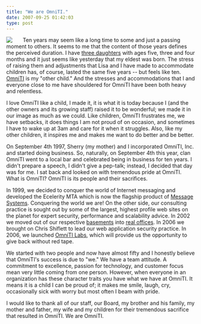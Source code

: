 ```yaml
---
title: "We are OmniTI."
date: 2007-09-25 01:42:03
type: post
---
```


<p><img style="float: left; padding-right: 2em;" src="http://omniti.com/images/omniti_logo.png">Ten years may seem like a long time to some and just a passing moment to others.  It seems to me that the content of those years defines the perceived duration.  I have <a href="http://www.lethargy.org/theo/photos/Shoots/2007/08/04/IMG_7204.jpg">three daughters</a> with ages five, three and four months and it just seems like yesterday that my eldest was born.  The stress of raising them and adjustments that Lisa and I have made to accommodate children has, of course, lasted the same five years -- but feels like ten.  <a href="http://omniti.com/">OmniTI</a> is my "other child."  And the stresses and accommodations that I and everyone close to me have shouldered for OmniTI have been both heavy and relentless.</p>  <p>I love OmniTI like a child, I made it, it is what it is today because I (and the other owners and its growing staff) raised it to be wonderful; we made it in our image as much as we could.  Like children, OmniTI frustrates me, we have setbacks, it does things I am not proud of on occasion, and sometimes I have to wake up at 3am and care for it when it struggles.  Also, like my other children, it inspires me and makes me want to do better and be better.</p>  <p>On September 4th 1997, Sherry (my mother) and I incorporated OmniTI, Inc. and started doing business.  So, naturally, on September 4th this year, clan OmniTI went to a local bar and celebrated being in business for ten years.  I didn't prepare a speech, I didn't give a pep-talk;  instead, I decided that day was for me.  I sat back and looked on with tremendous pride at OmniTI.  What is OmniTI?  OmniTI is its people and their sacrifices.</p>  <p>In 1999, we decided to conquer the world of Internet messaging and developed the Ecelerity MTA which is now the flagship product of <a href="http://www.messagesystems.com/">Message Systems</a>.  Conquering the world we are!  On the other side, our consulting practice is sought out by some of the largest, highest profile web sites on the planet for expert security, performance and scalability advice.  In 2002 we moved out of our respective <a href="http://www.lethargy.org/gallery/jesus/shoot/OmniTI/Grassroots%20Start">basements</a> into <a href="http://www.lethargy.org/gallery/jesus/shoot/OmniTI/Build%20Out%202002">real offices</a>.  In 2006 we brought on Chris Shiflett to lead our web application security practice.  In 2006, we launched <a href="https://labs.omniti.com/">OmniTI Labs</a>, which will provide us the opportunity to give back without red tape.</p>  <p>We started with two people and now have almost fifty and I honestly believe that OmniTI's success is due to "we."  We have a team attitude.  A commitment to excellence, passion for technology, and customer focus mean very little coming from one person.  However, when everyone in an organization has these character traits you have what we have at OmniTI.  It means it is a child I can be proud of; it makes me smile, laugh, cry, occasionally sick with worry but most often I beam with pride.</p>  <p>I would like to thank all of our staff, our Board, my brother and his family, my mother and father, my wife and my children for their tremendous sacrifice that resulted in OmniTI.  We are OmniTI.</p>
